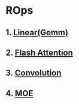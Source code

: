# ROps

## 1. [Linear(Gemm)](./linear/readme.md)

## 2. [Flash Attention](./flash_atten/readme.md)

## 3. [Convolution](./conv/readme.md)

## 4. [MOE](./moe/readme.md)
